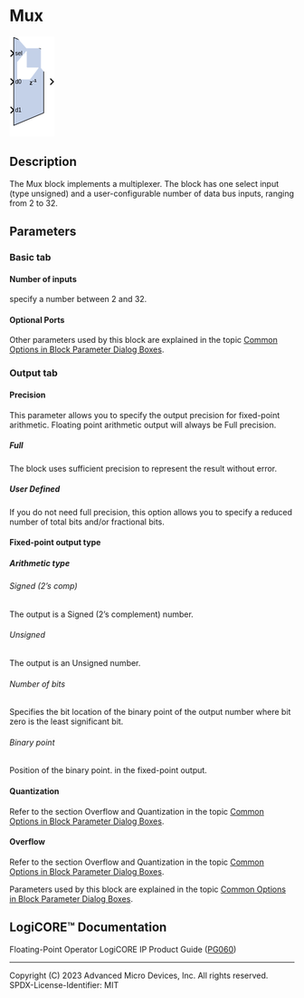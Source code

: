 # Mux

![](./Images/block.png)

## Description
The Mux block implements a multiplexer. The block has one select
input (type unsigned) and a user-configurable number of data bus inputs,
ranging from 2 to 32.

## Parameters

### Basic tab  
#### Number of inputs  
specify a number between 2 and 32.

#### Optional Ports  
Other parameters used by this block are explained in the topic [Common
Options in Block Parameter Dialog
Boxes](../../GEN/common-options/README.md).


### Output tab  
#### Precision  
This parameter allows you to specify the output precision for
fixed-point arithmetic. Floating point arithmetic output will always be
Full precision.

##### Full  
The block uses sufficient precision to represent the result without
error.

##### User Defined  
If you do not need full precision, this option allows you to specify a
reduced number of total bits and/or fractional bits.

#### Fixed-point output type  
##### Arithmetic type  
###### Signed (2’s comp)  
The output is a Signed (2’s complement) number.

###### Unsigned  
The output is an Unsigned number.

###### Number of bits  
Specifies the bit location of the binary point of the output number
where bit zero is the least significant bit.

###### Binary point  
Position of the binary point. in the fixed-point output.

#### Quantization  
Refer to the section Overflow and Quantization in the topic [Common
Options in Block Parameter Dialog
Boxes](../../GEN/common-options/README.md).

#### Overflow  
Refer to the section Overflow and Quantization in the topic [Common
Options in Block Parameter Dialog
Boxes](../../GEN/common-options/README.md).

Parameters used by this block are explained in the topic [Common Options
in Block Parameter Dialog
Boxes](../../GEN/common-options/README.md).

## LogiCORE™ Documentation

Floating-Point Operator LogiCORE IP Product Guide
([PG060](https://docs.xilinx.com/access/sources/ud/document?isLatest=true&url=pg060-floating-point&ft:locale=en-US))

--------------
Copyright (C) 2023 Advanced Micro Devices, Inc. All rights reserved.
SPDX-License-Identifier: MIT
